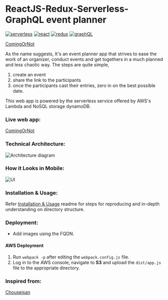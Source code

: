 ReactJS-Redux-Serverless-GraphQL event planner
============================

[![serverless](https://img.shields.io/badge/serverless-v1.5.1-yellow.svg)](http://www.serverless.com)
[![react](https://img.shields.io/badge/react-v15.4.2-blue.svg)](https://github.com/facebook/react)
[![redux](https://img.shields.io/badge/redux-v3.5.2-orange.svg)](http://redux.js.org/docs/introduction/)
[![graphQL](https://img.shields.io/badge/graphQL-v0.7.2-red.svg)](http://graphql.org/)

[ComingOrNot](http://comingornot.com)

<!-- This project is an attempt to resolve the problems encountered during scheduling of various events like meetups, office party, etc., -->

As the name suggests, It's an event planner app that strives to ease the work of an organizer, conduct events and get togethers in a much planned and less chaotic way. The steps are quite simple,

1. create an event
2. share the link to the participants
3. once the participants cast their entries, zero in on the best possible date.

This web app is powered by the serverless service offered by AWS's Lambda and NoSQL storage dynamoDB.

### Live web app:
[ComingOrNot](http://comingornot.com)

### Technical Architecture:
![Architecture diagram](https://raw.githubusercontent.com/lakshmantgld/LetsMeetUp/stable/readmeFiles/architecture.png)

### How it Looks in Mobile:
![UI](https://raw.githubusercontent.com/lakshmantgld/LetsMeetUp/stable/readmeFiles/HowToComingOrNot.png)

### Installation & Usage:
Refer [Installation & Usage](https://github.com/lakshmantgld/LetsMeetUp/blob/stable/readmeFiles/reproduce.md) readme for steps for reproducing and in-depth understanding on directory structure.

### Deployment:
- Add images using the FQDN.

#### AWS Deployment
1. Run `webpack -p` after editing the `webpack.config.js` file.
2. Log in to the AWS console, navigate to **S3** and upload the `dist/app.js` file to the appropriate directory. 


### Inspired from:
[Chouseisan](https://chouseisan.com/)

